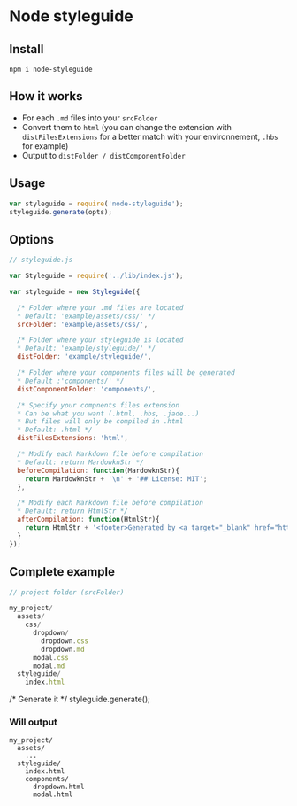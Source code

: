 # Node styleguide

## Install
```
npm i node-styleguide
```

## How it works
- For each `.md` files into your `srcFolder`
- Convert them to `html` (you can change the extension with `distFilesExtensions` for a better match with your environnement, `.hbs` for example)
- Output to `distFolder / distComponentFolder`

## Usage
```js
var styleguide = require('node-styleguide');
styleguide.generate(opts);
```

## Options

```js
// styleguide.js

var Styleguide = require('../lib/index.js');

var styleguide = new Styleguide({

  /* Folder where your .md files are located
  * Default: 'example/assets/css/' */
  srcFolder: 'example/assets/css/',

  /* Folder where your styleguide is located
  * Default: 'example/styleguide/' */
  distFolder: 'example/styleguide/',

  /* Folder where your components files will be generated
  * Default :'components/' */
  distComponentFolder: 'components/',

  /* Specify your compnents files extension
  * Can be what you want (.html, .hbs, .jade...)
  * But files will only be compiled in .html
  * Default: .html */
  distFilesExtensions: 'html',

  /* Modify each Markdown file before compilation
  * Default: return MardowknStr */
  beforeCompilation: function(MardowknStr){
    return MardowknStr + '\n' + '## License: MIT';
  },

  /* Modify each Markdown file before compilation
  * Default: return HtmlStr */
  afterCompilation: function(HtmlStr){
    return HtmlStr + '<footer>Generated by <a target="_blank" href="https://github.com/onaliugo/node-styleguide">Node-styleguide</a> </footer>';
  }
});
```

## Complete example

```js
// project folder (srcFolder)

my_project/
  assets/
    css/
      dropdown/
        dropdown.css
        dropdown.md
      modal.css
      modal.md
  styleguide/
    index.html
```


/* Generate it */
styleguide.generate();


### Will output
```
my_project/
  assets/
    ...
  styleguide/
    index.html
    components/
      dropdown.html
      modal.html
```
